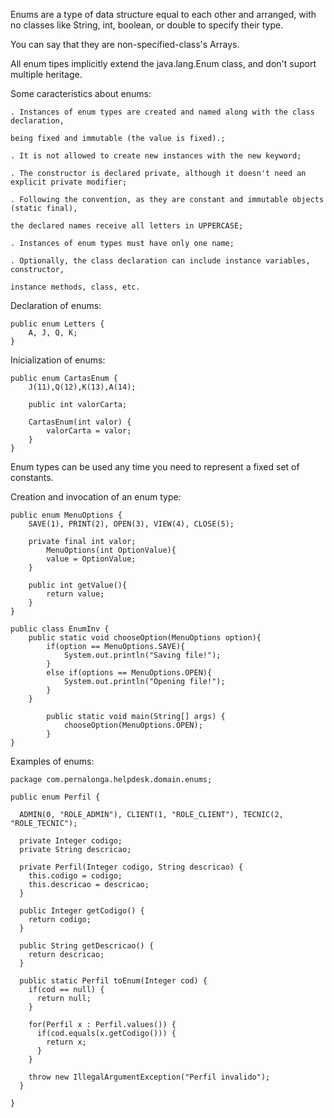 Enums are a type of data structure equal to each other and arranged, with no classes 
like String, int, boolean, or double to specify their type.

You can say that they are non-specified-class's Arrays.

All enum tipes implicitly extend the java.lang.Enum class, and don't suport multiple 
heritage.

Some caracteristics about enums:

    . Instances of enum types are created and named along with the class declaration, 
    
    being fixed and immutable (the value is fixed).;

    . It is not allowed to create new instances with the new keyword;

    . The constructor is declared private, although it doesn't need an explicit private modifier;

    . Following the convention, as they are constant and immutable objects (static final),
    
    the declared names receive all letters in UPPERCASE;

    . Instances of enum types must have only one name;

    . Optionally, the class declaration can include instance variables, constructor,
    
    instance methods, class, etc.
      
      
Declaration of enums:
		
	public enum Letters {
		A, J, Q, K;
	}
	
Inicialization of enums:

	public enum CartasEnum {
		J(11),Q(12),K(13),A(14);

		public int valorCarta;

		CartasEnum(int valor) {
			valorCarta = valor;
		}
	}
      

Enum types can be used any time you need to represent a fixed set of constants.

Creation and invocation of an enum type:

	public enum MenuOptions {
		SAVE(1), PRINT(2), OPEN(3), VIEW(4), CLOSE(5);

		private final int valor;
			MenuOptions(int OptionValue){
			value = OptionValue;
		}
		
		public int getValue(){
			return value;
		}
	}
	
<!--End enum archive-->
<!--Init main archive that invokes the enums  -->

	public class EnumInv {
		public static void chooseOption(MenuOptions option){
			if(option == MenuOptions.SAVE){
				System.out.println("Saving file!");
			}
			else if(options == MenuOptions.OPEN){
				System.out.println("Opening file!");
			}
		}

			public static void main(String[] args) {
				chooseOption(MenuOptions.OPEN);
			}
	}

Examples of enums:

    package com.pernalonga.helpdesk.domain.enums;

    public enum Perfil {
	
      ADMIN(0, "ROLE_ADMIN"), CLIENT(1, "ROLE_CLIENT"), TECNIC(2, "ROLE_TECNIC");

      private Integer codigo;
      private String descricao;

      private Perfil(Integer codigo, String descricao) {
        this.codigo = codigo;
        this.descricao = descricao;
      }

      public Integer getCodigo() {
        return codigo;
      }

      public String getDescricao() {
        return descricao;
      }

      public static Perfil toEnum(Integer cod) {
        if(cod == null) {
          return null;
        }

        for(Perfil x : Perfil.values()) {
          if(cod.equals(x.getCodigo())) {
            return x;
          }
        }

        throw new IllegalArgumentException("Perfil invalido");
      }

    }

      
